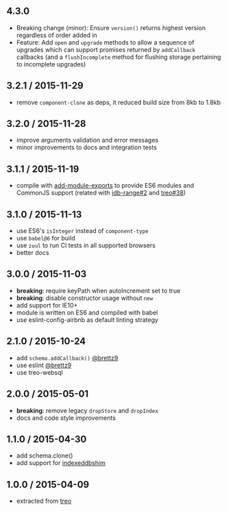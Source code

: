 ## 4.3.0

* Breaking change (minor): Ensure `version()` returns highest version
  regardless of order added in
* Feature: Add `open` and `upgrade` methods to allow a sequence of upgrades
  which can support promises returned by `addCallback` callbacks (and a
  `flushIncomplete` method for flushing storage pertaining to incomplete
  upgrades)

## 3.2.1 / 2015-11-29

* remove `component-clone` as deps,
  it reduced build size from 8kb to 1.8kb

## 3.2.0 / 2015-11-28

* improve arguments validation and error messages
* minor improvements to docs and integration tests

## 3.1.1 / 2015-11-19

* compile with [add-module-exports](https://github.com/59naga/babel-plugin-add-module-exports) to provide ES6 modules and CommonJS support (related with [idb-range#2](https://github.com/treojs/idb-range/issues/2) and [treo#38](https://github.com/treojs/treo/pull/38))

## 3.1.0 / 2015-11-13

* use ES6's `isInteger` instead of `component-type`
* use `babel@6` for build
* use `zuul` to run CI tests in all supported browsers
* better docs

## 3.0.0 / 2015-11-03

* **breaking**: require keyPath when autoIncrement set to true
* **breaking**: disable constructor usage without `new`
* add support for IE10+
* module is written on ES6 and compiled with babel
* use eslint-config-airbnb as default linting strategy

## 2.1.0 / 2015-10-24

* add `schema.addCallback()` [@brettz9](https://github.com/brettz9)
* use eslint [@brettz9](https://github.com/brettz9)
* use treo-websql

## 2.0.0 / 2015-05-01

* **breaking**: remove legacy `dropStore` and `dropIndex`
* docs and code style improvements

## 1.1.0 / 2015-04-30

* add schema.clone()
* add support for [indexeddbshim](https://github.com/axemclion/IndexedDBShim)

## 1.0.0 / 2015-04-09

* extracted from [treo](http://treojs.com)
